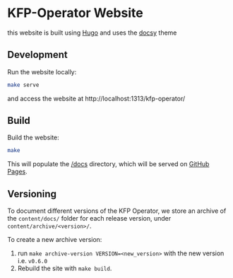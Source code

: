 # KFP-Operator Website

this website is built using [Hugo](https://gohugo.io/) and uses the [docsy](https://www.docsy.dev/) theme

## Development

Run the website locally:

```bash
make serve
```

and access the website at http://localhost:1313/kfp-operator/

## Build

Build the website:

```bash
make
```

This will populate the [/docs](/docs) directory, which will be served on [GitHub Pages](https://sky-uk.github.io/kfp-operator).

## Versioning
To document different versions of the KFP Operator, we store an archive of the `content/docs/` folder for each release version, under `content/archive/<version>/`.

To create a new archive version:
1. run `make archive-version VERSION=<new_version>` with the new version i.e. `v0.6.0`
8. Rebuild the site with `make build`.
